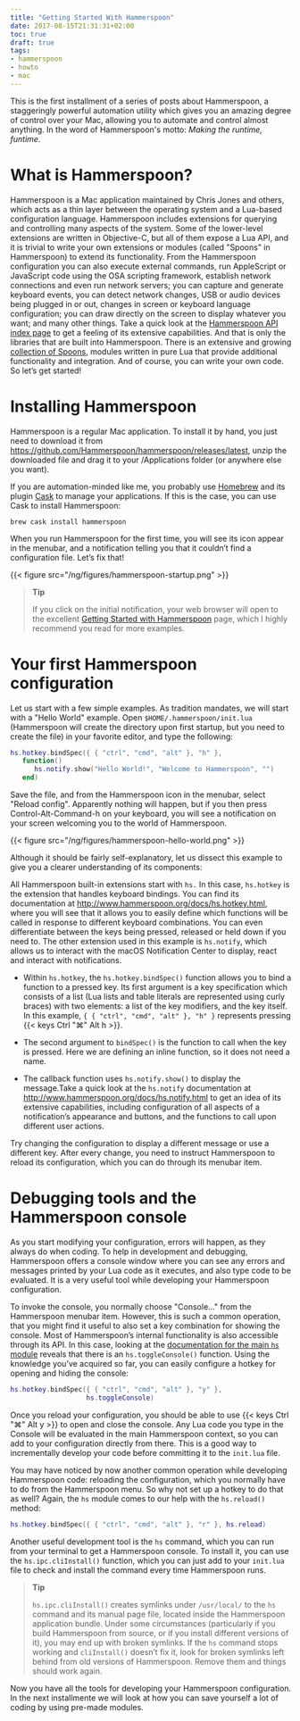 ```yaml
---
title: "Getting Started With Hammerspoon"
date: 2017-08-15T21:31:31+02:00
toc: true
draft: true
tags:
- hammerspoon
- howto
- mac
---
```


This is the first installment of a series of posts about Hammerspoon,
a staggeringly powerful automation utility which gives you an amazing
degree of control over your Mac, allowing you to automate and control
almost anything. In the word of Hammerspoon's motto: _Making the
runtime, funtime_.

<!--more-->

# What is Hammerspoon?

Hammerspoon is a Mac application maintained by Chris Jones and others,
which acts as a thin layer between the operating system and a
Lua-based configuration language. Hammerspoon includes extensions for
querying and controlling many aspects of the system. Some of the
lower-level extensions are written in Objective-C, but all of them
expose a Lua API, and it is trivial to write your own extensions or
modules (called "Spoons" in Hammerspoon) to extend its
functionality. From the Hammerspoon configuration you can also execute
external commands, run AppleScript or JavaScript code using the OSA
scripting framework, establish network connections and even run
network servers; you can capture and generate keyboard events, you can
detect network changes, USB or audio devices being plugged in or out,
changes in screen or keyboard language configuration; you can draw
directly on the screen to display whatever you want; and many other
things. Take a quick look at the [Hammerspoon API index
page](http://www.hammerspoon.org/docs/index.html) to get a feeling of
its extensive capabilities. And that is only the libraries that are
built into Hammerspoon. There is an extensive and growing [collection
of Spoons](http://www.hammerspoon.org/Spoons/), modules written in
pure Lua that provide additional functionality and integration. And of
course, you can write your own code. So let’s get started!

# Installing Hammerspoon

Hammerspoon is a regular Mac application. To install it by hand, you
just need to download it from
<https://github.com/Hammerspoon/hammerspoon/releases/latest>, unzip
the downloaded file and drag it to your /Applications folder (or
anywhere else you want).

If you are automation-minded like me, you probably use
[Homebrew](https://brew.sh/) and its plugin
[Cask](https://caskroom.github.io/) to manage your applications. If
this is the case, you can use Cask to install Hammerspoon:

```console
brew cask install hammerspoon
```

When you run Hammerspoon for the first time, you will see its icon
appear in the menubar, and a notification telling you that it couldn’t
find a configuration file. Let’s fix that!

{{< figure src="/ng/figures/hammerspoon-startup.png" >}}

> **Tip**
>
> If you click on the initial notification, your web browser will open
> to the excellent [Getting Started with
> Hammerspoon](http://www.hammerspoon.org/go/) page, which I highly
> recommend you read for more examples.

# Your first Hammerspoon configuration

Let us start with a few simple examples. As tradition mandates, we
will start with a "Hello World" example. Open
`$HOME/.hammerspoon/init.lua` (Hammerspoon will create the directory
upon first startup, but you need to create the file) in your favorite
editor, and type the following:

```lua
hs.hotkey.bindSpec({ { "ctrl", "cmd", "alt" }, "h" }, 
   function() 
      hs.notify.show("Hello World!", "Welcome to Hammerspoon", "") 
   end)
```

Save the file, and from the Hammerspoon icon in the menubar, select
"Reload config". Apparently nothing will happen, but if you then press
Control-Alt-Command-h on your keyboard, you will see a notification on
your screen welcoming you to the world of Hammerspoon.

{{< figure src="/ng/figures/hammerspoon-hello-world.png" >}}

Although it should be fairly self-explanatory, let us dissect this
example to give you a clearer understanding of its components:

All Hammerspoon built-in extensions start with `hs.` In this case,
`hs.hotkey` is the extension that handles keyboard bindings. You can
find its documentation at
<http://www.hammerspoon.org/docs/hs.hotkey.html>, where you will see
that it allows you to easily define which functions will be called in
response to different keyboard combinations. You can even
differentiate between the keys being pressed, released or held down if
you need to. The other extension used in this example is `hs.notify`,
which allows us to interact with the macOS Notification Center to
display, react and interact with notifications.

-   Within `hs.hotkey`, the `hs.hotkey.bindSpec()` function allows you
    to bind a function to a pressed key. Its first argument is a key
    specification which consists of a list (Lua lists and table
    literals are represented using curly braces) with two elements: a
    list of the key modifiers, and the key itself. In this example, `{
    { "ctrl", "cmd", "alt" }, "h" }` represents pressing
    {{< keys Ctrl "⌘" Alt h >}}.

-   The second argument to `bindSpec()` is the function to call when
    the key is pressed. Here we are defining an inline function, so it
    does not need a name.

-   The callback function uses `hs.notify.show()` to display the
    message.Take a quick look at the `hs.notify` documentation at
    <http://www.hammerspoon.org/docs/hs.notify.html> to get an idea of
    its extensive capabilities, including configuration of all aspects
    of a notification’s appearance and buttons, and the functions to
    call upon different user actions.

Try changing the configuration to display a different message or use a
different key. After every change, you need to instruct Hammerspoon to
reload its configuration, which you can do through its menubar item.

# Debugging tools and the Hammerspoon console

As you start modifying your configuration, errors will happen, as they
always do when coding. To help in development and debugging,
Hammerspoon offers a console window where you can see any errors and
messages printed by your Lua code as it executes, and also type code
to be evaluated. It is a very useful tool while developing your
Hammerspoon configuration.

To invoke the console, you normally choose "Console…​" from the
Hammerspoon menubar item. However, this is such a common operation,
that you might find it useful to also set a key combination for
showing the console. Most of Hammerspoon’s internal functionality is
also accessible through its API. In this case, looking at the
[documentation for the main `hs`
module](http://www.hammerspoon.org/docs/hs.html) reveals that there is
an `hs.toggleConsole()` function. Using the knowledge you’ve acquired
so far, you can easily configure a hotkey for opening and hiding the
console:

``` lua
hs.hotkey.bindSpec({ { "ctrl", "cmd", "alt" }, "y" },
                   hs.toggleConsole)
```

Once you reload your configuration, you should be able to use {{< keys
Ctrl "⌘" Alt y >}} to open and close the console. Any Lua code you
type in the Console will be evaluated in the main Hammerspoon context,
so you can add to your configuration directly from there. This is a
good way to incrementally develop your code before committing it to
the `init.lua` file.

You may have noticed by now another common operation while developing
Hammerspoon code: reloading the configuration, which you normally have
to do from the Hammerspoon menu. So why not set up a hotkey to do that
as well? Again, the `hs` module comes to our help with the
`hs.reload()` method:

``` lua
hs.hotkey.bindSpec({ { "ctrl", "cmd", "alt" }, "r" }, hs.reload)
```

Another useful development tool is the `hs` command, which you can run
from your terminal to get a Hammerspoon console. To install it, you
can use the `hs.ipc.cliInstall()` function, which you can just add to
your `init.lua` file to check and install the command every time
Hammerspoon runs.

> **Tip**
>
> `hs.ipc.cliInstall()` creates symlinks under `/usr/local/` to the
> `hs` command and its manual page file, located inside the
> Hammerspoon application bundle. Under some circumstances
> (particularly if you build Hammerspoon from source, or if you
> install different versions of it), you may end up with broken
> symlinks. If the `hs` command stops working and `cliInstall()`
> doesn’t fix it, look for broken symlinks left behind from old
> versions of Hammerspoon. Remove them and things should work again.

Now you have all the tools for developing your Hammerspoon
configuration. In the next installmente we will look at how you can
save yourself a lot of coding by using pre-made modules.
